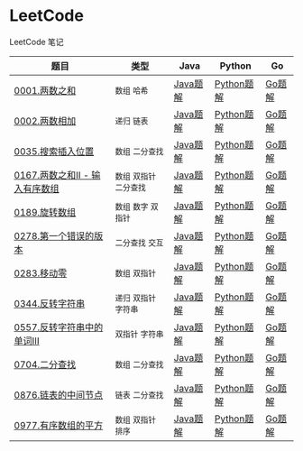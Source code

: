 # LeetCode

LeetCode 笔记

| 题目 | 类型 | Java | Python | Go |
| --- | --- | --- | --- | --- |
| [0001.两数之和](./0001.两数之和/README.md) | `数组` `哈希` | [Java题解](./0001.两数之和/TwoSum.java) | [Python题解](./0001.两数之和/two_sum.py) | [Go题解](./0001.两数之和/two_sum.go) |
| [0002.两数相加](./0002.两数相加/README.md) | `递归` `链表` | [Java题解](./0002.两数相加/Solution.java) | [Python题解](./0002.两数相加/solution.py) | [Go题解](./0002.两数相加/solution.go) |
| [0035.搜索插入位置](./0035.搜索插入位置/README.md) | `数组` `二分查找` | [Java题解](./0035.搜索插入位置/Solution.java) | [Python题解](./0035.搜索插入位置/solution.py) | [Go题解](./0035.搜索插入位置/solution.go) |
| [0167.两数之和Ⅱ - 输入有序数组](./0167.输入有序数组/README.md) | `数组` `双指针` `二分查找` | [Java题解](./0167.输入有序数组/Solution.java) | [Python题解](./0167.输入有序数组/solution.py) | [Go题解](./0167.输入有序数组/solution.go) |
| [0189.旋转数组](./0189.旋转数组/README.md) | `数组` `数字` `双指针` | [Java题解](./0189.旋转数组/Solution.java) | [Python题解](./0189.旋转数组/solution.py) | [Go题解](./0189.旋转数组/solution.go) |
| [0278.第一个错误的版本](./0278.第一个错误的版本/README.md) | `二分查找` `交互` | [Java题解](./0278.第一个错误的版本/Solution.java) | [Python题解](./0278.第一个错误的版本/solution.py) | [Go题解](./0278.第一个错误的版本/solution.go) |
| [0283.移动零](./0283.移动零/README.md) | `数组` `双指针` | [Java题解](./0283.移动零/Solution.java) | [Python题解](./0283.移动零/solution.py) | [Go题解](./0283.移动零/solution.go) |
| [0344.反转字符串](./0344.反转字符串/README.md) | `递归` `双指针` `字符串` | [Java题解](./0344.反转字符串/Solution.java) | [Python题解](./0344.反转字符串/solution.py) | [Go题解](./0344.反转字符串/solution.go) |
| [0557.反转字符串中的单词Ⅲ](./0557.反转字符串中的单词Ⅲ/README.md) | `双指针` `字符串` | [Java题解](./0557.反转字符串中的单词Ⅲ/Solution.java) | [Python题解](./0557.反转字符串中的单词Ⅲ/solution.py) | [Go题解](./0557.反转字符串中的单词Ⅲ/solution.go) |
| [0704.二分查找](./0704.二分查找/README.md) | `数组` `二分查找` | [Java题解](./0704.二分查找/Solution.java) | [Python题解](./0704.二分查找/solution.py) | [Go题解](./0704.二分查找/solution.go) |
| [0876.链表的中间节点](./0876.链表的中间节点/README.md) | `链表` `二分查找` | [Java题解](./0876.链表的中间节点/Solution.java) | [Python题解](./0876.链表的中间节点/solution.py) | [Go题解](./0876.链表的中间节点/solution.go) |
| [0977.有序数组的平方](./0977.有序数组的平方/README.md) | `数组` `双指针` `排序` | [Java题解](./0977.有序数组的平方/Solution.java) | [Python题解](./0977.有序数组的平方/solution.py) | [Go题解](./0977.有序数组的平方/solution.go) |
